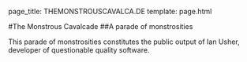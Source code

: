 page_title: THEMONSTROUSCAVALCA.DE
template: page.html

#The Monstrous Cavalcade
##A parade of monstrosities

This parade of monstrosities constitutes the public output of Ian Usher, developer of questionable quality software.

